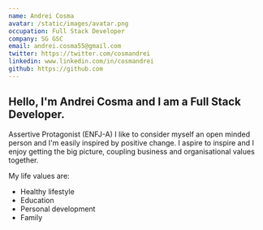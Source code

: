 ```yaml
---
name: Andrei Cosma
avatar: /static/images/avatar.png
occupation: Full Stack Developer
company: SG GSC
email: andrei.cosma55@gmail.com
twitter: https://twitter.com/cosmandrei
linkedin: www.linkedin.com/in/cosmandrei
github: https://github.com
---
```


Hello, I'm Andrei Cosma and I am a Full Stack Developer. 
---
Assertive Protagonist (ENFJ-A)
I like to consider myself an open minded person and I'm easily inspired by positive change. 
I aspire to inspire and I enjoy getting the big picture, coupling business and organisational values together.

My life values are:
- Healthy lifestyle
- Education
- Personal development
- Family


